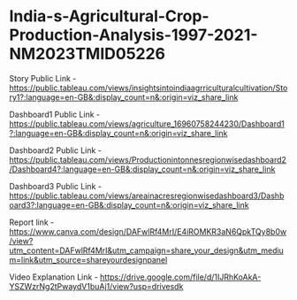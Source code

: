 # India-s-Agricultural-Crop-Production-Analysis-1997-2021-NM2023TMID05226


Story Public Link - https://public.tableau.com/views/insightsintoindiaagrriculturalcultivation/Story1?:language=en-GB&:display_count=n&:origin=viz_share_link

Dashboard1 Public Link - https://public.tableau.com/views/agriculture_16960758244230/Dashboard1?:language=en-GB&:display_count=n&:origin=viz_share_link

Dashboard2 Public Link - https://public.tableau.com/views/Productionintonnesregionwisedashboard2/Dashboard4?:language=en-GB&:display_count=n&:origin=viz_share_link

Dashboard3 Public Link - https://public.tableau.com/views/areainacresregionwisedashboard3/Dashboard3?:language=en-GB&:display_count=n&:origin=viz_share_link

Report link - https://www.canva.com/design/DAFwlRf4MrI/E4iROMKR3aN6QpkTQy8b0w/view?utm_content=DAFwlRf4MrI&utm_campaign=share_your_design&utm_medium=link&utm_source=shareyourdesignpanel

Video Explanation Link - https://drive.google.com/file/d/1IJRhKoAkA-YSZWzrNg2tPwaydV1buAj1/view?usp=drivesdk



